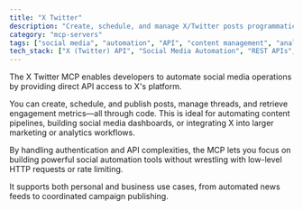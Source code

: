 ```yaml
---
title: "X Twitter"
description: "Create, schedule, and manage X/Twitter posts programmatically."
category: "mcp-servers"
tags: ["social media", "automation", "API", "content management", "analytics"]
tech_stack: ["X (Twitter) API", "Social Media Automation", "REST APIs", "OAuth", "content pipelines"]
---
```


The X Twitter MCP enables developers to automate social media operations by providing direct API access to X's platform. 

You can create, schedule, and publish posts, manage threads, and retrieve engagement metrics—all through code. This is ideal for automating content pipelines, building social media dashboards, or integrating X into larger marketing or analytics workflows. 

By handling authentication and API complexities, the MCP lets you focus on building powerful social automation tools without wrestling with low-level HTTP requests or rate limiting. 

It supports both personal and business use cases, from automated news feeds to coordinated campaign publishing.